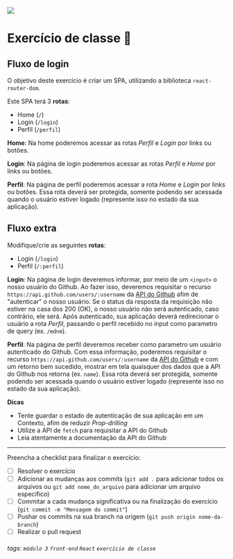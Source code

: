 ![](https://i.imgur.com/xG74tOh.png)

# Exercício de classe 🏫

## Fluxo de login

O objetivo deste exercício é criar um SPA, utilizando a biblioteca `react-router-dom`.

Este SPA terá 3 **rotas**:
- Home (`/`)
- Login (`/login`)
- Perfil (`/perfil`)

**Home**:
Na home poderemos acessar as rotas *Perfil* e *Login* por links ou botões. 

**Login**:
Na página de login poderemos acessar as rotas *Perfil* e *Home* por links ou botões. 

**Perfil**:
Na página de perfil poderemos acessar a rota *Home* e *Login* por links ou botões. 
Essa rota deverá ser protegida, somente podendo ser acessada quando o usuário estiver logado (represente isso no estado da sua aplicação).

## Fluxo extra

Modifique/crie as seguintes **rotas**:
- Login (`/login`)
- Perfil (`/:perfil`)

**Login**:
Na página de login deveremos informar, por meio de um `<input>` o nosso usuário do Github. Ao fazer isso, deveremos requisitar o recurso `https://api.github.com/users/:username` da [API do Github](https://docs.github.com/pt/rest/reference/users#get-a-user) afim de "autenticar" o nosso usuário. Se o status da resposta da requisição não estiver na casa dos 200 (OK), o nosso usuário não será autenticado, caso contrário, ele será. Após autenticado, sua aplicação deverá redirecionar o usuário a rota *Perfil*, passando o perfil recebido no input como parametro de query (ex. `/mdnm`).

**Perfil**:
Na página de perfil deveremos receber como parametro um usuário autenticado do Github. Com essa informação, poderemos requisitar o recurso `https://api.github.com/users/:username` da [API do Github](https://docs.github.com/pt/rest/reference/users#get-a-user) e com um retorno bem sucedido, mostrar em tela quaisquer dos dados que a API do Github nos retorna (ex. `name`). 
Essa rota deverá ser protegida, somente podendo ser acessada quando o usuário estiver logado (represente isso no estado da sua aplicação).

**Dicas**
- Tente guardar o estado de autenticação de sua aplicação em um Contexto, afim de reduzir *Prop-drilling*
- Utilize a API de `fetch` para requisitar a API do Github
- Leia atentamente a documentação da API do Github

---

Preencha a checklist para finalizar o exercício:

- [ ] Resolver o exercício
- [ ] Adicionar as mudanças aos commits (`git add .` para adicionar todos os arquivos ou `git add nome_do_arquivo` para adicionar um arquivo específico)
- [ ] Commitar a cada mudança significativa ou na finalização do exercício (`git commit -m "Mensagem do commit"`)
- [ ] Pushar os commits na sua branch na origem (`git push origin nome-da-branch`)
- [ ] Realizar o pull request

###### tags: `módulo 3` `front-end` `React` `exercício de classe`

